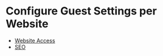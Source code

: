 # Configure Guest Settings per Website

* [Website Access](website-guest-access.md)
* [SEO](website-seo.md)
